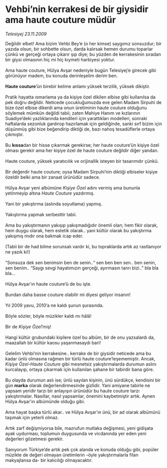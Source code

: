 # Vehbi’nin kerrakesi de bir giysidir ama haute couture müdür

*Telesiyej 23.11.2009*

<div class="taraf_structure_2col_1zq">
<div class="margen_n">



 <p>Değildir elbet! Ama bizim Vehbi Bey’e (o her kimse) saygımız sonsuzdur; bir yazıda olsun, bir sohbette olsun, darda kalırsak hemen durumu toparlar çünkü ve gerçeği ortaya çıkarır şıp diye; bu yüzden de kerrakesinin sıradan bir giysi olmasının hiç mi hiç kıymeti harbiyesi yoktur. <br/><br/>Ama haute couture, Hülya Avşar nedeniyle bugün Telesiyej’e girecek gibi görünüyor madem, bu konuda derinleşelim derim ben.<b> <br/><br/>Haute couture</b>’ün birebir kelime anlamı yüksek terzilik, yüksek dikiştir. <br/><br/>Pratik hayatta ısmarlama ya da kişiye özel dikilen elbise gibi kullanılsa da pek doğru değildir. Neticede çocukluğumuzda eve gelen Madam Sirpuhi de bize özel elbise dikerdi ama onun üretiminin haute couture olduğunu söylemek mümkün değildi tabii; zaten Mahiye Hanım ve kızlarının Suadiye’deki yazlıklarında kendileri için yarattıkları modelleri, sonraki haftalarda sezonluk gardırop hazırlamak için geldiğinde, sanki sırf bizim için düşünmüş gibi bize beğendirip diktiği de, bazı nahoş tesadüflerle ortaya çıkmıştır. <br/><br/>Bu <b>kıssa</b>dan bir hisse çıkarmak gerekirse; her haute couture’ün kişiye özel olması gerekir ama her kişiye özel de haute couture değildir diğer yandan. <br/><br/>Haute couture, yüksek yaratıcılık ve orijinallik isteyen bir tasarımdır çünkü. <br/><br/>Bir değerdir haute couture; oysa Madam Sirpuhi’nin diktiği elbiseler kişiye özeldir belki ama bir zanaat ürünüdür sadece. <br/><br/>Hülya Avşar yeni albümüne <i>Kişiye Özel</i> adını vermiş ama bununla yetinmeyip altına <i>Haute Couture</i> yazdırmış. <br/><br/>Yani bir yakıştırma (aslında soyutlama) yapmış. <br/><br/>Yakıştırma yapmak serbesttir tabii. <br/><br/>Ama bu yakıştırmanın yakışıp yakışmadığıdır önemli olan; hem fikir olarak, hem duygu olarak, hem estetik olarak.. yani kültür olarak bu yakıştırma yakışmış mıdır ona bakmak icap eder. <br/><br/>(Tabii bir de had bilme sorunsalı vardır ki, bu topraklarda artık az rastlanıyor ne yazık ki!) <br/><br/>“Sonsuza dek sen benimsin ben de senin..” sen ben ben sen.. ben senin, sen benim.. “Saygı sevgi hayatımızın gerçeği, ayırmasın tanrı bizi..” bla bla bla... <br/><br/>Hülya Avşar’ın haute couture’ü de bu işte. <br/><br/>Bundan daha basse couture olabilir mi diyesi geliyor insanın! <br/><br/>Yıl 2009 yavu, 2010’a ne kaldı şunun şurasında. <br/><br/>Böyle sözler, böyle müzikler kaldı mı hâlâ! <br/><br/>Bir de <i>Kişiye Özel</i>’miş! <br/><br/>Hangi kültür grubundaki kişilere özel bu albüm, bir de onu yazsalardı da, maazallah bir kültür kaosu yaşanmasaydı bari! <br/><br/>Gelelim Vehbi’nin kerrakesine.. kerrake de bir giysidir neticede ama bu kadar ünlü olmasına rağmen bir türlü haute couture’leşememiştir. Ancak, <i>Kişiye Özel-Haute Couture</i> gibi mesnetsiz yakıştırmalarda durumun aslını kurcalayıp, ortaya çıkarmak için kullanılan şahane bir tabirdir bana göre. <br/><br/>Bu olayda durumun aslı ise; ünlü sayılan kişinin, ünü sürdükçe, kendisini bir gün<b> marka</b> olarak değerlendirmesinde gizlidir. Yani amiyane tabirle ne yapsam yeridir tarzı bir anlayışın ürünüdür bu haute couture tarzı yakıştırmalar. Nasıllar, nasıl yapsamlar, önemini kaybetmiştir artık. Aynen Hülya Avşar’ın albümünde olduğu gibi. <br/><br/>Ama hayat başka türlü akar.. ve Hülya Avşar’ın ünü, bir ad olarak albümünü taşımak için yeterli olmaz. <br/><br/>Artık zarf değişmiyorsa bile, mazrufun mutlaka değişmesi, yeni gidişata ayak uydurması, toplumun duygusunda ve vicdanında yer eden yeni değerleri gözetmesi gerekir. <br/><br/>Sanıyorum Türkiye’de artık pek çok alanda ve konuda olduğu gibi, popüler müzikte de değeri olmayan üretimlerin –öyle yakıştırmalarla filan makyajlansa da- bir kalıcılığı olmayacaktır.</p>
<br/>
<br/>
<br/>



<br/>


<div id="taraf_not">
</div>

</div>


</div>
